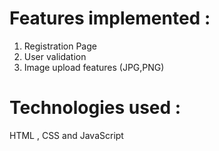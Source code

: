 # Features implemented :  
1) Registration Page
2) User validation
3) Image upload features (JPG,PNG)

# Technologies used :
HTML , CSS and JavaScript
